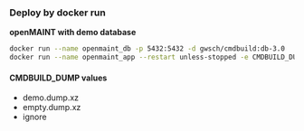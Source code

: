 ### Deploy by docker run
**openMAINT with demo database**  
```bash
docker run --name openmaint_db -p 5432:5432 -d gwsch/cmdbuild:db-3.0
docker run --name openmaint_app --restart unless-stopped -e CMDBUILD_DUMP="demo.dump.xz" --link openmaint_db  -p 8090:8080 -d gwsch/cmdbuild:om-2.0-3.2
```  

#### CMDBUILD_DUMP values
* demo.dump.xz
* empty.dump.xz
* ignore